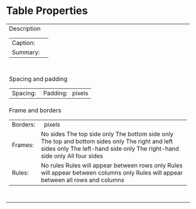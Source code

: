 Table Properties
================

<table><colgroup><col style="width: 100%" /></colgroup><tbody><tr class="odd"><td>Description<table><tbody><tr class="odd"><td>Caption:</td><td></td></tr><tr class="even"><td>Summary:</td><td></td></tr></tbody></table></td></tr><tr class="even"><td><br />
</td></tr><tr class="odd"><td>Spacing and padding<table><tbody><tr class="odd"><td>Spacing:</td><td> Padding:   pixels</td></tr></tbody></table></td></tr><tr class="even"><td>Frame and borders<table><tbody><tr class="odd"><td>Borders:</td><td>  pixels</td></tr><tr class="even"><td>Frames:</td><td>No sides The top side only The bottom side only The top and bottom sides only The right and left sides only The left-hand side only The right-hand side only All four sides</td></tr><tr class="odd"><td>Rules:</td><td>No rules Rules will appear between rows only Rules will appear between columns only Rules will appear between all rows and columns</td></tr></tbody></table></td></tr><tr class="odd"><td><br />
</td></tr></tbody></table>
